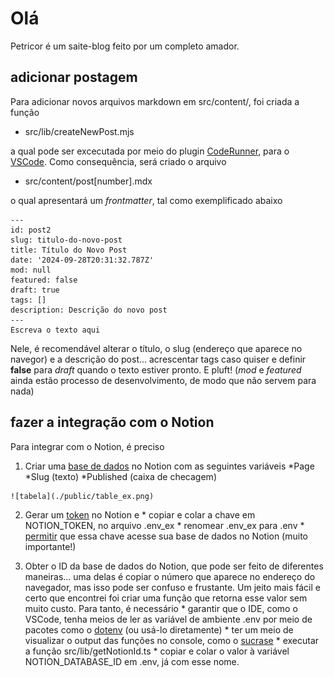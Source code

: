 # Olá

Petricor é um saite-blog feito por um completo amador. 

## adicionar postagem

Para adicionar novos arquivos markdown em src/content/, foi criada a função

* src/lib/createNewPost.mjs

a qual pode ser excecutada por meio do plugin [CodeRunner](https://marketplace.visualstudio.com/items?itemName=formulahendry.code-runner), para o [VSCode](https://code.visualstudio.com/). Como consequência, será criado o arquivo

* src/content/post[number].mdx

o qual apresentará um _frontmatter_, tal como exemplificado abaixo

```
---
id: post2
slug: titulo-do-novo-post
title: Título do Novo Post
date: '2024-09-28T20:31:32.787Z'
mod: null
featured: false
draft: true
tags: []
description: Descrição do novo post
---
Escreva o texto aqui
```

Nele, é recomendável alterar o título, o slug (endereço que aparece no navegor) e a descrição do post... acrescentar tags caso quiser e definir **false** para _draft_ quando o texto estiver pronto. E pluft! (_mod_ e _featured_ ainda estão processo de desenvolvimento, de modo que não servem para nada)

## fazer a integração com o Notion

Para integrar com o Notion, é preciso

  1. Criar uma [base de dados](https://www.notion.so/pt/help/create-a-database) no Notion com as seguintes variáveis
    *Page
    *Slug (texto)
    *Published (caixa de checagem)

    ![tabela](./public/table_ex.png)

  2. Gerar um [token](https://notion.com/my-integrations) no Notion e
    * copiar e colar a chave em NOTION_TOKEN, no arquivo .env_ex
    * renomear .env_ex para .env
    * [permitir](https://www.notion.so/pt/help/add-and-manage-connections-with-the-api) que essa chave acesse sua base de dados no Notion (muito importante!)

  3. Obter o ID da base de dados do Notion, que pode ser feito de diferentes maneiras... uma delas é copiar o número que aparece no endereço do navegador, mas isso pode ser confuso e frustante. Um jeito mais fácil e certo que encontrei foi criar uma função que retorna esse valor sem muito custo. Para tanto, é necessário
    * garantir que o IDE, como o VSCode, tenha meios de ler as variável de ambiente .env por meio de pacotes como o [dotenv](https://www.npmjs.com/package/dotenv) (ou usá-lo diretamente)
    * ter um meio de visualizar o output das funções no console, como o [sucrase](https://www.npmjs.com/package/sucrase)
    * executar a função src/lib/getNotionId.ts
    * copiar e colar o valor à variável NOTION_DATABASE_ID em .env, já com esse nome.

    
